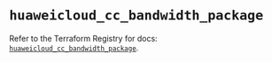 # `huaweicloud_cc_bandwidth_package`

Refer to the Terraform Registry for docs: [`huaweicloud_cc_bandwidth_package`](https://registry.terraform.io/providers/huaweicloud/huaweicloud/1.71.1/docs/resources/cc_bandwidth_package).
